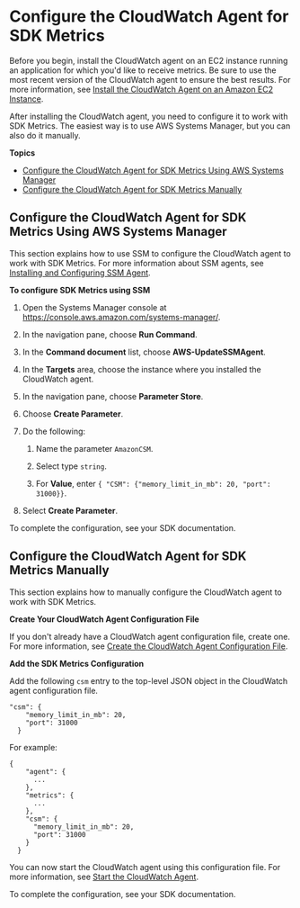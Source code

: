 # Configure the CloudWatch Agent for SDK Metrics<a name="Configure-CloudWatch-Agent-SDK-Metrics"></a>

Before you begin, install the CloudWatch agent on an EC2 instance running an application for which you'd like to receive metrics\. Be sure to use the most recent version of the CloudWatch agent to ensure the best results\. For more information, see [Install the CloudWatch Agent on an Amazon EC2 Instance](install-CloudWatch-Agent-on-EC2-Instance.md)\.

After installing the CloudWatch agent, you need to configure it to work with SDK Metrics\. The easiest way is to use AWS Systems Manager, but you can also do it manually\.

**Topics**
+ [Configure the CloudWatch Agent for SDK Metrics Using AWS Systems Manager](#Configure-CloudWatch-Agent-SDK-Metrics-Using-Systems-Manager)
+ [Configure the CloudWatch Agent for SDK Metrics Manually](#Configure-CloudWatch-Agent-SDK-Metrics-Manually)

## Configure the CloudWatch Agent for SDK Metrics Using AWS Systems Manager<a name="Configure-CloudWatch-Agent-SDK-Metrics-Using-Systems-Manager"></a>

This section explains how to use SSM to configure the CloudWatch agent to work with SDK Metrics\. For more information about SSM agents, see [Installing and Configuring SSM Agent](https://docs.aws.amazon.com/systems-manager/latest/userguide/ssm-agent.html)\.

**To configure SDK Metrics using SSM**

1. Open the Systems Manager console at [https://console\.aws\.amazon\.com/systems\-manager/](https://console.aws.amazon.com/systems-manager/)\.

1. In the navigation pane, choose **Run Command**\.

1. In the **Command document** list, choose **AWS\-UpdateSSMAgent**\.

1. In the **Targets** area, choose the instance where you installed the CloudWatch agent\.

1. In the navigation pane, choose **Parameter Store**\.

1. Choose **Create Parameter**\.

1. Do the following:

   1. Name the parameter `AmazonCSM`\.

   1. Select type `string`\.

   1. For **Value**, enter `{ "CSM": {"memory_limit_in_mb": 20, "port": 31000}}`\.

1. Select **Create Parameter**\.

To complete the configuration, see your SDK documentation\.

## Configure the CloudWatch Agent for SDK Metrics Manually<a name="Configure-CloudWatch-Agent-SDK-Metrics-Manually"></a>

This section explains how to manually configure the CloudWatch agent to work with SDK Metrics\.

**Create Your CloudWatch Agent Configuration File**

If you don't already have a CloudWatch agent configuration file, create one\. For more information, see [Create the CloudWatch Agent Configuration File](create-cloudwatch-agent-configuration-file.md)\.

**Add the SDK Metrics Configuration**

Add the following `csm` entry to the top\-level JSON object in the CloudWatch agent configuration file\.

```
"csm": {
    "memory_limit_in_mb": 20,
    "port": 31000
  }
```

For example:

```
{
    "agent": {
      ...
    },
    "metrics": {
      ...
    },
    "csm": {
      "memory_limit_in_mb": 20,
      "port": 31000
    }
  }
```

You can now start the CloudWatch agent using this configuration file\. For more information, see [Start the CloudWatch Agent](install-CloudWatch-Agent-on-EC2-Instance-fleet.md#start-CloudWatch-Agent-EC2-fleet)\.

To complete the configuration, see your SDK documentation\.